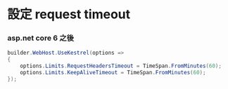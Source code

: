 # 設定 request timeout

### asp.net core 6 之後

```cs
builder.WebHost.UseKestrel(options =>
{
    options.Limits.RequestHeadersTimeout = TimeSpan.FromMinutes(60);
    options.Limits.KeepAliveTimeout = TimeSpan.FromMinutes(60);
});
```